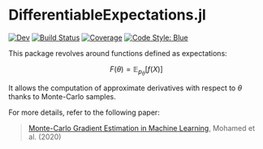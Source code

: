 # DifferentiableExpectations.jl

[![Dev](https://img.shields.io/badge/docs-dev-blue.svg)](https://JuliaDecisionFocusedLearning.github.io/DifferentiableExpectations.jl/dev/)
[![Build Status](https://github.com/JuliaDecisionFocusedLearning/DifferentiableExpectations.jl/actions/workflows/Test.yml/badge.svg?branch=main)](https://github.com/JuliaDecisionFocusedLearning/DifferentiableExpectations.jl/actions/workflows/Test.yml?query=branch%3Amain)
[![Coverage](https://codecov.io/gh/JuliaDecisionFocusedLearning/DifferentiableExpectations.jl/branch/main/graph/badge.svg)](https://app.codecov.io/gh/JuliaDecisionFocusedLearning/DifferentiableExpectations.jl)
[![Code Style: Blue](https://img.shields.io/badge/code%20style-blue-4495d1.svg)](https://github.com/JuliaDiff/BlueStyle)

This package revolves around functions defined as expectations:

```math
F(\theta) = \mathbb{E}_{p_\theta}[f(X)]
```

It allows the computation of approximate derivatives with respect to $\theta$ thanks to Monte-Carlo samples.

For more details, refer to the following paper:

> [Monte-Carlo Gradient Estimation in Machine Learning](https://www.jmlr.org/papers/v21/19-346.html), Mohamed et al. (2020)